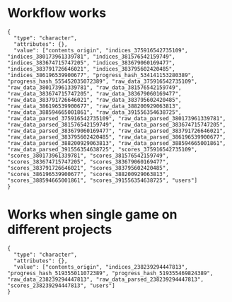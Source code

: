 # Workflow works

    {
      "type": "character",
      "attributes": {},
      "value": ["contents_origin", "indices_375916542735109", "indices_380173961339781", "indices_381576542159749", "indices_383674715747205", "indices_383679060169477", "indices_383791726646021", "indices_383795602420485", "indices_386196539900677", "progress_hash_534141153280389", "progress_hash_555452035072389", "raw_data_375916542735109", "raw_data_380173961339781", "raw_data_381576542159749", "raw_data_383674715747205", "raw_data_383679060169477", "raw_data_383791726646021", "raw_data_383795602420485", "raw_data_386196539900677", "raw_data_388200929063813", "raw_data_388594665001861", "raw_data_391556354638725", "raw_data_parsed_375916542735109", "raw_data_parsed_380173961339781", "raw_data_parsed_381576542159749", "raw_data_parsed_383674715747205", "raw_data_parsed_383679060169477", "raw_data_parsed_383791726646021", "raw_data_parsed_383795602420485", "raw_data_parsed_386196539900677", "raw_data_parsed_388200929063813", "raw_data_parsed_388594665001861", "raw_data_parsed_391556354638725", "scores_375916542735109", "scores_380173961339781", "scores_381576542159749", "scores_383674715747205", "scores_383679060169477", "scores_383791726646021", "scores_383795602420485", "scores_386196539900677", "scores_388200929063813", "scores_388594665001861", "scores_391556354638725", "users"]
    }

# Works when single game on different projects

    {
      "type": "character",
      "attributes": {},
      "value": ["contents_origin", "indices_238239294447813", "progress_hash_519355011072389", "progress_hash_519355469824389", "raw_data_238239294447813", "raw_data_parsed_238239294447813", "scores_238239294447813", "users"]
    }


